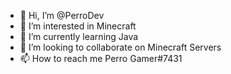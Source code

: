 - 👋 Hi, I’m @PerroDev
- 👀 I’m interested in Minecraft
- 🌱 I’m currently learning Java
- 💞️ I’m looking to collaborate on Minecraft Servers
- 📫 How to reach me Perro Gamer#7431

<!---
PerroDev/PerroDev is a ✨ special ✨ repository because its `README.md` (this file) appears on your GitHub profile.
You can click the Preview link to take a look at your changes.
--->
